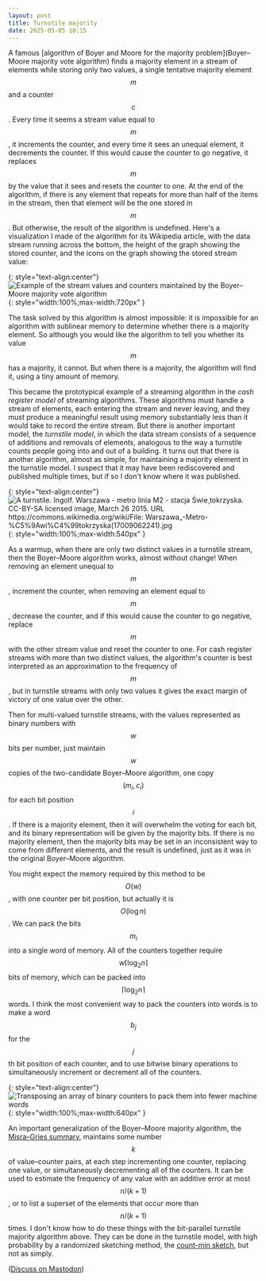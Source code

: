 ```yaml
---
layout: post
title: Turnstile majority
date: 2025-05-05 18:15
---
```

A famous [algorithm of Boyer and Moore for the majority problem](Boyer–Moore majority vote algorithm) finds a majority element in a stream of elements while storing only two values, a single tentative majority element $$m$$ and a counter $$c$$. Every time it seems a stream value equal to $$m$$, it increments the counter, and every time it sees an unequal element, it decrements the counter. If this would cause the counter to go negative, it replaces $$m$$ by the value that it sees and resets the counter to one. At the end of the algorithm, if there is any element that repeats for more than half of the items in the stream, then that element will be the one stored in $$m$$. But otherwise, the result of the algorithm is undefined. Here's a visualization I made of the algorithm for its Wikipedia article, with the data stream running across the bottom, the height of the graph showing the stored counter, and the icons on the graph showing the stored stream value:

{: style="text-align:center"}
![Example of the stream values and counters maintained by the Boyer–Moore majority vote algorithm]({{site.baseurl}}/assets/2025/Boyer-Moore.svg){: style="width:100%;max-width:720px" }

The task solved by this algorithm is almost impossible: it is impossible for an algorithm with sublinear memory to determine whether there is a majority element. So although you would like the algorithm to tell you whether its value $$m$$ has a majority, it cannot. But when there is a majority, the algorithm will find it, using a tiny amount of memory.

This became the prototypical example of a streaming algorithm in the _cash register model_ of streaming algorithms. These algorithms must handle a stream of elements, each entering the stream and never leaving, and they must produce a meaningful result using memory substantially less than it would take to record the entire stream. But there is another important model, the _turnstile model_, in which the data stream consists of a sequence of additions and removals of elements, analogous to the way a turnstile counts people going into and out of a building. It turns out that there is another algorithm, almost as simple, for maintaining a majority element in the turnstile model. I suspect that it may have been rediscovered and published multiple times, but if so I don't know where it was published.

{: style="text-align:center"}
![A turnstile. Ingolf. Warszawa - metro linia M2 - stacja Świe¸tokrzyska. CC-BY-SA licensed image, March 26 2015. URL https://commons.wikimedia.org/wiki/File:
Warszawa_-_Metro_-_%C5%9Awi%C4%99tokrzyska_(17009062241).jpg]({{site.baseurl}}/assets/2025/Turnstile.jpg){: style="width:100%;max-width:540px" }

As a warmup, when there are only two distinct values in a turnstile stream, then the Boyer–Moore algorithm works, almost without change! When removing an element unequal to $$m$$, increment the counter, when removing an element equal to $$m$$, decrease the counter, and if this would cause the counter to go negative, replace $$m$$ with the other stream value and reset the counter to one. For cash register streams with more than two distinct values, the algorithm's counter is best interpreted as an approximation to the frequency of $$m$$, but in turnstile streams with only two values it gives the exact margin of victory of one value over the other.

Then for multi-valued turnstile streams, with the values represented as binary numbers with $$w$$ bits per number, just maintain $$w$$ copies of the two-candidate Boyer–Moore algorithm, one copy $$(m_i,c_i)$$ for each bit position $$i$$. If there is a majority element, then it will overwhelm the voting for each bit, and its binary representation will be given by the majority bits. If there is no majority element, then the majority bits may be set in an inconsistent way to come from different elements, and the result is undefined, just as it was in the original Boyer–Moore algorithm.

You might expect the memory required by this method to be $$O(w)$$, with one counter per bit position, but actually it is $$O(\log n)$$. We can pack the bits $$m_i$$ into a single word of memory. All of the counters together require $$w\lceil\log_2 n\rceil$$ bits of memory, which can be packed into $$\lceil\log_2 n\rceil$$ words. I think the most convenient way to pack the counters into words is to make a word $$b_j$$ for the $$j$$th bit position of each counter, and to use bitwise binary operations to simultaneously increment or decrement all of the counters.

{: style="text-align:center"}
![Transposing an array of binary counters to pack them into fewer machine words]({{site.baseurl}}/assets/2025/packed-counters.svg){: style="width:100%;max-width:640px" }

An important generalization of the Boyer–Moore majority algorithm, the [Misra–Gries summary](https://en.wikipedia.org/wiki/Misra%E2%80%93Gries_summary), maintains some number $$k$$ of value–counter pairs, at each step incrementing one counter, replacing one value, or simultaneously decrementing all of the counters. It can be used to estimate the frequency of any value with an additive error at most $$n/(k+1)$$, or to list a superset of the elements that occur more than $$n/(k+1)$$ times. I don't know how to do these things with the bit-parallel turnstile majority algorithm above. They can be done in the turnstile model, with high probability by a randomized sketching method, the [count-min sketch](https://en.wikipedia.org/wiki/Count%E2%80%93min_sketch), but not as simply.

([Discuss on Mastodon](https://mathstodon.xyz/@11011110/114458368876060103))